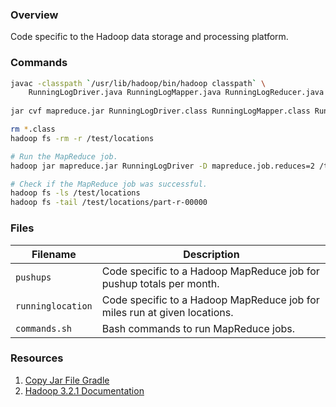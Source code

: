 ### Overview

Code specific to the Hadoop data storage and processing platform.

### Commands

```bash
javac -classpath `/usr/lib/hadoop/bin/hadoop classpath` \
    RunningLogDriver.java RunningLogMapper.java RunningLogReducer.java
    
jar cvf mapreduce.jar RunningLogDriver.class RunningLogMapper.class RunningLogReducer.class

rm *.class
hadoop fs -rm -r /test/locations

# Run the MapReduce job.
hadoop jar mapreduce.jar RunningLogDriver -D mapreduce.job.reduces=2 /test/runs /test/locations

# Check if the MapReduce job was successful.
hadoop fs -ls /test/locations
hadoop fs -tail /test/locations/part-r-00000
```

### Files

| Filename          | Description                                                                 |
|-------------------|-----------------------------------------------------------------------------|
| `pushups`         | Code specific to a Hadoop MapReduce job for pushup totals per month.        |
| `runninglocation` | Code specific to a Hadoop MapReduce job for miles run at given locations.   |
| `commands.sh`     | Bash commands to run MapReduce jobs.                                        |

### Resources

1) [Copy Jar File Gradle](https://stackoverflow.com/a/30637192)
2) [Hadoop 3.2.1 Documentation](https://hadoop.apache.org/docs/current/hadoop-mapreduce-client/hadoop-mapreduce-client-core/MapReduceTutorial.html)